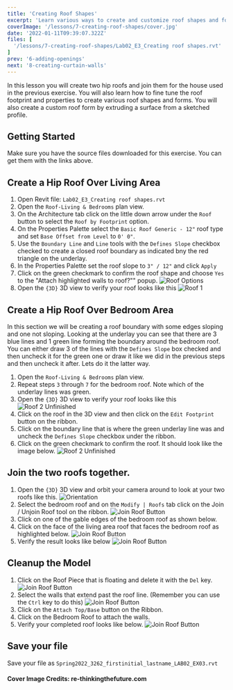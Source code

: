 ```yaml
---
title: 'Creating Roof Shapes'
excerpt: 'Learn various ways to create and customize roof shapes and forms to fit the needs of your project.'
coverImage: '/lessons/7-creating-roof-shapes/cover.jpg'
date: '2022-01-11T09:39:07.322Z'
files: [
  '/lessons/7-creating-roof-shapes/Lab02_E3_Creating roof shapes.rvt'
]
prev: '6-adding-openings'
next: '8-creating-curtain-walls'
---
```


In this lesson you will create two hip roofs and join them for the house used in the previous exercise. You will also learn how to fine tune the roof footprint and properties to create various roof shapes and forms. You will also create a custom roof form by extruding a surface from a sketched profile.

## Getting Started

Make sure you have the source files downloaded for this exercise. You can get them with the links above.

## Create a Hip Roof Over Living Area

1. Open Revit file: ``Lab02_E3_Creating roof shapes.rvt``
2. Open the ``Roof-Living & Bedrooms`` plan view.
3. On the Architecture tab click on the little down arrow under the ``Roof`` button to select the ``Roof by Footprint`` option.
4. On the Properties Palette select the ``Basic Roof Generic - 12"`` roof type and set ``Base Offset from Level`` to ``0' 0"``.
5. Use the ``Boundary Line`` and ``Line`` tools with the ``Defines Slope`` checkbox checked to create a closed roof boundary as indicated bny the red triangle on the underlay.
6. In the Properties Palette set the roof slope to ``3" / 12"`` and click ``Apply``
7. Click on the green checkmark to confirm the roof shape and choose ``Yes`` to the "Attach highlighted walls to roof?"" popup.
![Roof Options](/lessons/7-creating-roof-shapes/first-roof-options.png)
8. Open the ``{3D}`` 3D view to verify your roof looks like this
![Roof 1](/lessons/7-creating-roof-shapes/roof-1.png)

## Create a Hip Roof Over Bedroom Area

In this section we will be creating a roof boundary with some edges sloping and one not sloping. Looking at the underlay you can see that there are 3 blue lines and 1 green line forming the boundary around the bedroom roof. You can either draw 3 of the lines with the ``Defines Slope`` box checked and then uncheck it for the green one or draw it like we did in the previous steps and then uncheck it after. Lets do it the latter way.

1. Open the ``Roof-Living & Bedrooms`` plan view.
2. Repeat steps ``3`` through ``7`` for the bedroom roof. Note which of the underlay lines was green.
3. Open the ``{3D}`` 3D view to verify your roof looks like this
![Roof 2 Unfinished](/lessons/7-creating-roof-shapes/roof-2-unfinished.png)
4. Click on the roof in the 3D view and then click on the ``Edit Footprint`` button on the ribbon.
5. Click on the boundary line that is where the green underlay line was and uncheck the ``Defines Slope`` checkbox under the ribbon.
6. Click on the green checkmark to confirm the roof. It should look like the image below.
![Roof 2 Unfinished](/lessons/7-creating-roof-shapes/roof-2-finished.png)

## Join the two roofs together.

1. Open the ``{3D}`` 3D view and orbit your camera around to look at your two roofs like this.
![Orientation](/lessons/7-creating-roof-shapes/roofs-unconnected.png)
2. Select the bedroom roof and on the ``Modify | Roofs`` tab click on the Join / Unjoin Roof tool on the ribbon.
![Join Roof Button](/lessons/7-creating-roof-shapes/join-roof-button.png)
3. Click on one of the gable edges of the bedroom roof as shown below.
4. Click on the face of the living area roof that faces the bedroom roof as highlighted below.
![Join Roof Button](/lessons/7-creating-roof-shapes/roofs-unconnected-edges.png)
5. Verify the result looks like below
![Join Roof Button](/lessons/7-creating-roof-shapes/roofs-connected.png)

## Cleanup the Model

1. Click on the Roof Piece that is floating and delete it with the ``Del`` key.
![Join Roof Button](/lessons/7-creating-roof-shapes/cleanup-points.png)
2. Select the walls that extend past the roof line. (Remember you can use the ``Ctrl`` key to do this)
![Join Roof Button](/lessons/7-creating-roof-shapes/extra-walls.png)
3. Click on the ``Attach Top/Base`` button on the Ribbon.
4. Click on the Bedroom Roof to attach the walls.
5. Verify your completed roof looks like below.
![Join Roof Button](/lessons/7-creating-roof-shapes/completed.png)

## Save your file

Save your file as ``Spring2022_3262_firstinitial_lastname_LAB02_EX03.rvt``

#### Cover Image Credits: re-thinkingthefuture.com